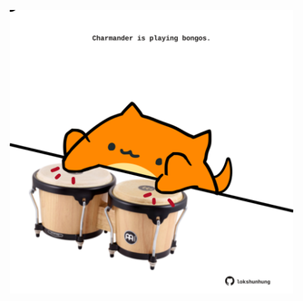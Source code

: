 <!-- built at 24/06/2024, 18:00:52 UTC -->
<p align="center">
  <img width="500" height="500" src="./ReadmeImage.svg">
</p>
